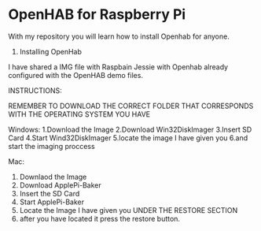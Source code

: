 OpenHAB for Raspberry Pi
=========================
With my repository you will learn how to install Openhab for anyone.

1. Installing OpenHab

I have shared a IMG file with Raspbain Jessie with Openhab already configured with the OpenHAB demo files.

INSTRUCTIONS:

REMEMBER TO DOWNLOAD THE CORRECT FOLDER THAT CORRESPONDS WITH THE OPERATING SYSTEM YOU HAVE

Windows:
1.Download the Image
2.Download Win32DiskImager
3.Insert SD Card
4.Start Wind32DiskImager
5.locate the image I have given you
6.and start the imaging proccess

Mac:
1. Downlaod the Image
2. Download ApplePi-Baker
3. Insert the SD Card
4. Start ApplePi-Baker
5. Locate the Image I have given you UNDER THE RESTORE SECTION
6. after you have located it press the restore button.
